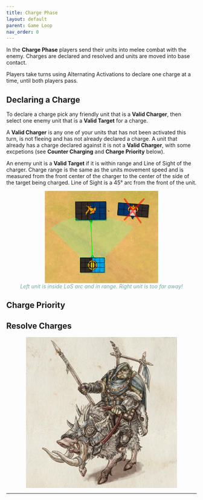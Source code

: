 ```yaml
---
title: Charge Phase
layout: default
parent: Game Loop
nav_order: 0
---
```

In the **Charge Phase** players send their units into melee combat with the enemy. Charges are declared and resolved and units are moved into base contact.

Players take turns using Alternating Activations to declare one charge at a time, until both players pass.

## Declaring a Charge
To declare a charge pick any friendly unit that is a **Valid Charger**, then select one enemy unit that is a **Valid Target** for a charge.

A **Valid Charger** is any one of your units that has not been activated this turn, is not fleeing and has not already declared a charge. A unit that already has a charge declared against it is not a **Valid Charger**, with some excpetions (see **Counter Charging** and **Charge Priority** below).

An enemy unit is a **Valid Target** if it is within range and Line of Sight of the charger. Charge range is the same as the units movement speed and is measured from the front center of the charger to the center of the side of the target being charged. Line of Sight is a 45° arc from the front of the unit. 

<img style="display: block; margin: 0 auto;" src="../../assets/images/validCharge.png" width="300">

<div style="color:#77a8a3; text-align: center; font-style: italic;">Left unit is inside LoS arc and in range. Right unit is too far away! </div>




## Charge Priority

## Resolve Charges



<img style="display: block; margin: 0 auto;" src="../../assets/images/boarrider.png" width="400">

----